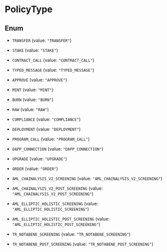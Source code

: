 

# PolicyType

## Enum


* `TRANSFER` (value: `"TRANSFER"`)

* `STAKE` (value: `"STAKE"`)

* `CONTRACT_CALL` (value: `"CONTRACT_CALL"`)

* `TYPED_MESSAGE` (value: `"TYPED_MESSAGE"`)

* `APPROVE` (value: `"APPROVE"`)

* `MINT` (value: `"MINT"`)

* `BURN` (value: `"BURN"`)

* `RAW` (value: `"RAW"`)

* `COMPLIANCE` (value: `"COMPLIANCE"`)

* `DEPLOYMENT` (value: `"DEPLOYMENT"`)

* `PROGRAM_CALL` (value: `"PROGRAM_CALL"`)

* `DAPP_CONNECTION` (value: `"DAPP_CONNECTION"`)

* `UPGRADE` (value: `"UPGRADE"`)

* `ORDER` (value: `"ORDER"`)

* `AML_CHAINALYSIS_V2_SCREENING` (value: `"AML_CHAINALYSIS_V2_SCREENING"`)

* `AML_CHAINALYSIS_V2_POST_SCREENING` (value: `"AML_CHAINALYSIS_V2_POST_SCREENING"`)

* `AML_ELLIPTIC_HOLISTIC_SCREENING` (value: `"AML_ELLIPTIC_HOLISTIC_SCREENING"`)

* `AML_ELLIPTIC_HOLISTIC_POST_SCREENING` (value: `"AML_ELLIPTIC_HOLISTIC_POST_SCREENING"`)

* `TR_NOTABENE_SCREENING` (value: `"TR_NOTABENE_SCREENING"`)

* `TR_NOTABENE_POST_SCREENING` (value: `"TR_NOTABENE_POST_SCREENING"`)



